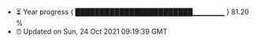 - ⏳ Year progress { ████████████████████████▁▁▁▁▁▁ } 81.20 %
- ⏰ Updated on Sun, 24 Oct 2021 09:19:39 GMT

